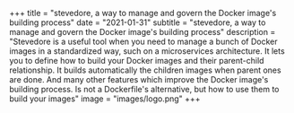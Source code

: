 +++
title = "stevedore, a way to manage and govern the Docker image's building process"
date = "2021-01-31"
subtitle = "stevedore, a way to manage and govern the Docker image's building process"
description = "Stevedore is a useful tool when you need to manage a bunch of Docker images in a standardized way, such on a microservices architecture. It lets you to define how to build your Docker images and their parent-child relationship. It builds automatically the children images when parent ones are done. And many other features which improve the Docker image's building process. Is not a Dockerfile's alternative, but how to use them to build your images"
image = "images/logo.png"
+++

